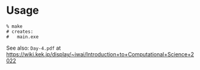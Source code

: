 # Usage

```shell
% make
# creates:
#   main.exe
```

See also: `Day-4.pdf` at <https://wiki.kek.jp/display/~iwai/Introduction+to+Computational+Science+2022>
